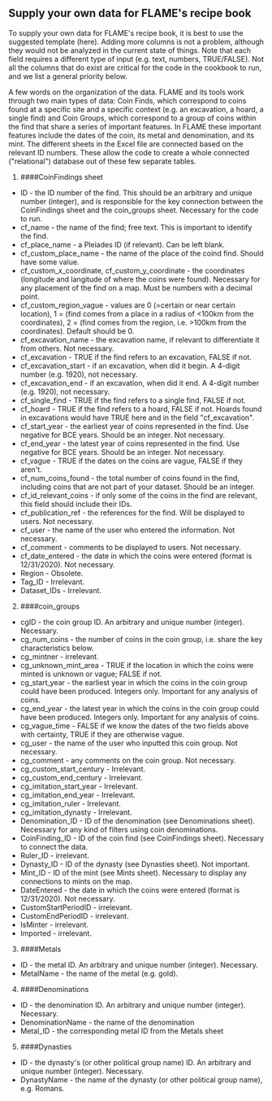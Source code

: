 ## Supply your own data for FLAME's recipe book
To supply your own data for FLAME's recipe book, it is best to use the suggested template (here). Adding more columns is not a problem, although they would not be analyzed in the current state of things. Note that each field requires a different type of input (e.g. text, numbers, TRUE/FALSE). Not all the columns that do exist are critical for the code in the cookbook to run, and we list a general priority below. 

A few words on the organization of the data. FLAME and its tools work through two main types of data: Coin Finds, which correspond to coins found at a specific site and a specific context (e.g. an excavation, a hoard, a single find) and Coin Groups, which correspond to a group of coins within the find that share a series of important features. In FLAME these important features include the dates of the coin, its metal and denomination, and its mint. The different sheets in the Excel file are connected based on the relevant ID numbers. These allow the code to create a whole connected ("relational") database out of these few separate tables.

1. ####CoinFindings sheet
* ID - the ID number of the find. This should be an arbitrary and unique number (integer), and is responsible for the key connection between the CoinFindings sheet and the coin_groups sheet. Necessary for the code to run. 
* cf_name - the name of the find; free text. This is important to identify the find. 
* cf_place_name - a Pleiades ID (if relevant). Can be left blank.
* cf_custom_place_name - the name of the place of the coind find. Should have some value. 
* cf_custom_x_coordinate, cf_custom_y_coordinate - the coordinates (longitude and langitude of where the coins were found). Necessary for any placement of the find on a map. Must be numbers with a decimal point.  
* cf_custom_region_vague - values are 0 (=certain or near certain location), 1 = (find comes from a place in a radius of <100km from the coordinates), 2 = (find comes from the region, i.e. >100km from the coordinates). Default should be 0. 
* cf_excavation_name - the excavation name, if relevant to differentiate it from others. Not necessary. 
* cf_excavation - TRUE if the find refers to an excavation, FALSE if not.
* cf_excavation_start - if an excavation, when did it begin. A 4-digit number (e.g. 1920), not necessary.
* cf_excavation_end - if an excavation, when did it end. A 4-digit number (e.g. 1920), not necessary.
* cf_single_find - TRUE if the find refers to a single find, FALSE if not.
* cf_hoard - TRUE if the find refers to a hoard, FALSE if not. Hoards found in excavations would have TRUE here and in the field "cf_excavation". 
* cf_start_year - the earliest year of coins represented in the find. Use negative for BCE years. Should be an integer. Not necessary. 
* cf_end_year - the latest year of coins represented in the find.  Use negative for BCE years. Should be an integer. Not necessary. 
* cf_vague - TRUE if the dates on the coins are vague, FALSE if they aren't. 
* cf_num_coins_found - the total number of coins found in the find, including coins that are not part of your dataset. Should be an integer. 
* cf_id_relevant_coins - if only some of the coins in the find are relevant, this field should include their IDs. 
* cf_publication_ref - the references for the find. Will be displayed to users. Not necessary.
* cf_user - the name of the user who entered the information. Not necessary. 
* cf_comment - comments to be displayed to users. Not necessary. 
* cf_date_entered - the date in which the coins were entered (format is 12/31/2020). Not necessary. 
* Region - Obsolete. 
* Tag_ID - Irrelevant. 
* Dataset_IDs - Irrelevant.

2. ####coin_groups
* cgID - the coin group ID. An arbitrary and unique number (integer). Necessary.
* cg_num_coins - the number of coins in the coin group, i.e. share the key characteristics below.
* cg_mintner - irrelevant. 
* cg_unknown_mint_area - TRUE if the location in which the coins were minted is unknown or vague; FALSE if not. 
* cg_start_year - the earliest year in which the coins in the coin group could have been produced. Integers only. Important for any analysis of coins. 
* cg_end_year - the latest year in which the coins in the coin group could have been produced. Integers only. Important for any analysis of coins. 
* cg_vague_time - FALSE if we know the dates of the two fields above with certainty, TRUE if they are otherwise vague. 
* cg_user - the name of the user who inputted this coin group. Not necessary. 
* cg_comment - any comments on the coin group. Not necessary.
* cg_custom_start_century - Irrelevant.
* cg_custom_end_century - Irrelevant.
* cg_imitation_start_year - Irrelevant.
* cg_imitation_end_year - Irrelevant.
* cg_imitation_ruler - Irrelevant.
* cg_imitation_dynasty - Irrelevant.
* Denomination_ID - ID of the denomination (see Denominations sheet). Necessary for any kind of filters using coin denominations.
* CoinFinding_ID - ID of the coin find (see CoinFindings sheet). Necessary to connect the data. 
* Ruler_ID - irrelevant.
* Dynasty_ID - ID of the dynasty (see Dynasties sheet). Not important. 
* Mint_ID - ID of the mint (see Mints sheet). Necessary to display any connections to mints on the map. 
* DateEntered - the date in which the coins were entered (format is 12/31/2020). Not necessary. 
* CustomStartPeriodID - irrelevant. 
* CustomEndPeriodID - irrelevant.
* IsMinter - irrelevant.
* Imported - irrelevant.

3. ####Metals
* ID - the metal ID. An arbitrary and unique number (integer). Necessary.
* MetalName - the name of the metal (e.g. gold).

4. ####Denominations
* ID - the denomination ID. An arbitrary and unique number (integer). Necessary.
* DenominationName - the name of the denomination
* Metal_ID - the corresponding metal ID from the Metals sheet

5. ####Dynasties
* ID - the dynasty's (or other political group name) ID. An arbitrary and unique number (integer). Necessary.
* DynastyName - the name of the dynasty (or other political group name), e.g. Romans.


